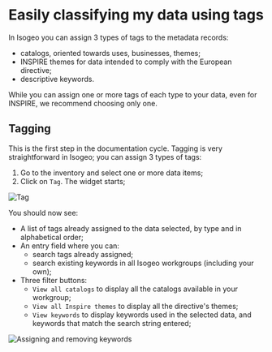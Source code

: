 # Easily classifying my data using tags

In Isogeo you can assign 3 types of tags to the metadata records:

* catalogs, oriented towards uses, businesses, themes;
* INSPIRE themes for data intended to comply with the European directive;
* descriptive keywords.

While you can assign one or more tags of each type to your data, even for INSPIRE, we recommend choosing only one.

## Tagging

This is the first step in the documentation cycle. Tagging is very straightforward in Isogeo; you can assign 3 types of tags:

1.	Go to the inventory and select one or more data items;
2.	Click on `Tag`. The widget starts;

![Tag](/assets/inv_edit_tags_widget.png "Tagging widget")

You should now see:
* A list of tags already assigned to the data selected, by type and in alphabetical order;
* An entry field where you can:
    * search tags already assigned;
    * search existing keywords in all Isogeo workgroups (including your own);
* Three filter buttons:
    * `View all catalogs` to display all the catalogs available in your workgroup;
    * `View all Inspire themes` to display all the directive&apos;s themes;
    * `View keywords` to display keywords used in the selected data, and keywords that match the search string entered;

![Assigning and removing keywords](/assets/inv_edit_tags_keywords.gif "Keywords")
